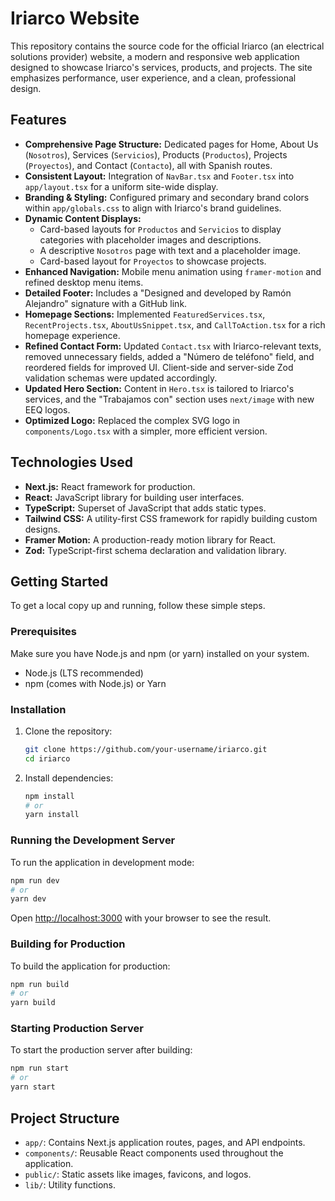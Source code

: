 # Iriarco Website

This repository contains the source code for the official Iriarco (an electrical solutions provider) website, a modern and responsive web application designed to showcase Iriarco's services, products, and projects. The site emphasizes performance, user experience, and a clean, professional design.

## Features

*   **Comprehensive Page Structure:** Dedicated pages for Home, About Us (`Nosotros`), Services (`Servicios`), Products (`Productos`), Projects (`Proyectos`), and Contact (`Contacto`), all with Spanish routes.
*   **Consistent Layout:** Integration of `NavBar.tsx` and `Footer.tsx` into `app/layout.tsx` for a uniform site-wide display.
*   **Branding & Styling:** Configured primary and secondary brand colors within `app/globals.css` to align with Iriarco's brand guidelines.
*   **Dynamic Content Displays:**
    *   Card-based layouts for `Productos` and `Servicios` to display categories with placeholder images and descriptions.
    *   A descriptive `Nosotros` page with text and a placeholder image.
    *   Card-based layout for `Proyectos` to showcase projects.
*   **Enhanced Navigation:** Mobile menu animation using `framer-motion` and refined desktop menu items.
*   **Detailed Footer:** Includes a "Designed and developed by Ramón Alejandro" signature with a GitHub link.
*   **Homepage Sections:** Implemented `FeaturedServices.tsx`, `RecentProjects.tsx`, `AboutUsSnippet.tsx`, and `CallToAction.tsx` for a rich homepage experience.
*   **Refined Contact Form:** Updated `Contact.tsx` with Iriarco-relevant texts, removed unnecessary fields, added a "Número de teléfono" field, and reordered fields for improved UI. Client-side and server-side Zod validation schemas were updated accordingly.
*   **Updated Hero Section:** Content in `Hero.tsx` is tailored to Iriarco's services, and the "Trabajamos con" section uses `next/image` with new EEQ logos.
*   **Optimized Logo:** Replaced the complex SVG logo in `components/Logo.tsx` with a simpler, more efficient version.

## Technologies Used

*   **Next.js:** React framework for production.
*   **React:** JavaScript library for building user interfaces.
*   **TypeScript:** Superset of JavaScript that adds static types.
*   **Tailwind CSS:** A utility-first CSS framework for rapidly building custom designs.
*   **Framer Motion:** A production-ready motion library for React.
*   **Zod:** TypeScript-first schema declaration and validation library.

## Getting Started

To get a local copy up and running, follow these simple steps.

### Prerequisites

Make sure you have Node.js and npm (or yarn) installed on your system.

*   Node.js (LTS recommended)
*   npm (comes with Node.js) or Yarn

### Installation

1.  Clone the repository:
    ```bash
    git clone https://github.com/your-username/iriarco.git
    cd iriarco
    ```
2.  Install dependencies:
    ```bash
    npm install
    # or
    yarn install
    ```

### Running the Development Server

To run the application in development mode:

```bash
npm run dev
# or
yarn dev
```

Open [http://localhost:3000](http://localhost:3000) with your browser to see the result.

### Building for Production

To build the application for production:

```bash
npm run build
# or
yarn build
```

### Starting Production Server

To start the production server after building:

```bash
npm run start
# or
yarn start
```

## Project Structure

*   `app/`: Contains Next.js application routes, pages, and API endpoints.
*   `components/`: Reusable React components used throughout the application.
*   `public/`: Static assets like images, favicons, and logos.
*   `lib/`: Utility functions.
